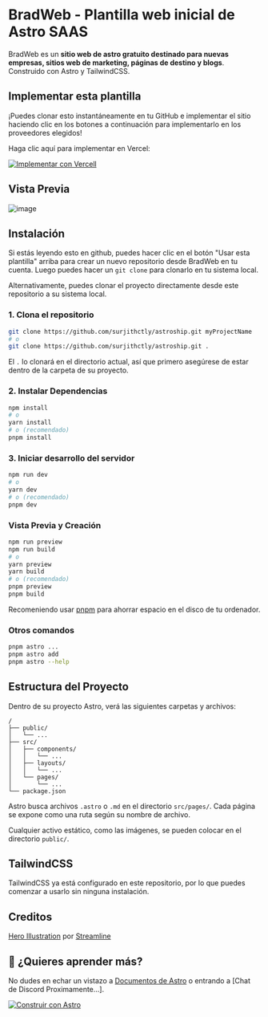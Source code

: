 # BradWeb - Plantilla web inicial de Astro SAAS

BradWeb es un **sitio web de astro gratuito destinado para nuevas empresas, sitios web de marketing, páginas de destino y blogs**. Construido con Astro y TailwindCSS.

## Implementar esta plantilla

¡Puedes clonar esto instantáneamente en tu GitHub e implementar el sitio haciendo clic en los botones a continuación para implementarlo en los proveedores elegidos!

Haga clic aquí para implementar en Vercel:

[![Implementar con Vercell](https://vercel.com/button)](https://vercel.com/new/clone?repository-url=https%3A%2F%2Fgithub.com%2Fsurjithctly%2Fastroship&project-name=astroship&repository-name=astroship&demo-title=Astroship%20-%20Astro%20Starter%20Template&demo-description=Astroship%20is%20a%20starter%20template%20for%20startups%2C%20marketing%20websites%20%26%20landing%20pages.%20Built%20with%20Astro%2C%20TailwindCSS&demo-url=https%3A%2F%2Fastroship.web3templates.com%2F&demo-image=https%3A%2F%2Fuser-images.githubusercontent.com%2F1884712%2F200831799-10ef2456-a02e-4068-b580-4b5326f0b33b.png)


## Vista Previa

![image](https://i.imgur.com/FCbkSe8.png)


## Instalación

Si estás leyendo esto en github, puedes hacer clic en el botón "Usar esta plantilla" arriba para crear un nuevo repositorio desde BradWeb en tu cuenta. Luego puedes hacer un `git clone` para clonarlo en tu sistema local.

Alternativamente, puedes clonar el proyecto directamente desde este repositorio a su sistema local.

### 1. Clona el repositorio

```bash
git clone https://github.com/surjithctly/astroship.git myProjectName
# o
git clone https://github.com/surjithctly/astroship.git .
```

El `.` lo clonará en el directorio actual, así que primero asegúrese de estar dentro de la carpeta de su proyecto.

### 2. Instalar Dependencias

```bash
npm install
# o
yarn install
# o (recomendado)
pnpm install
```

### 3. Iniciar desarrollo del servidor

```bash
npm run dev
# o
yarn dev
# o (recomendado)
pnpm dev
```

### Vista Previa y Creación

```bash
npm run preview
npm run build
# o
yarn preview
yarn build
# o (recomendado)
pnpm preview
pnpm build
```

Recomeniendo usar [pnpm](https://pnpm.io/) para ahorrar espacio en el disco de tu ordenador.

### Otros comandos

```bash
pnpm astro ...
pnpm astro add
pnpm astro --help
```

## Estructura del Proyecto

Dentro de su proyecto Astro, verá las siguientes carpetas y archivos:

```
/
├── public/
│   └── ...
├── src/
│   ├── components/
│   │   └── ...
│   ├── layouts/
│   │   └── ...
│   └── pages/
│       └── ...
└── package.json
```

Astro busca archivos `.astro` o `.md` en el directorio `src/pages/`. Cada página se expone como una ruta según su nombre de archivo.

Cualquier activo estático, como las imágenes, se pueden colocar en el directorio `public/`.

## TailwindCSS

TailwindCSS ya está configurado en este repositorio, por lo que puedes comenzar a usarlo sin ninguna instalación.

## Creditos

[Hero Illustration](https://www.figma.com/community/file/1108400791662599811) por [Streamline](https://www.streamlinehq.com/)

## 👀 ¿Quieres aprender más?

No dudes en echar un vistazo a [Documentos de Astro](https://docs.astro.build) o entrando a [Chat de Discord Proximamente...].

[![Construir con Astro](https://astro.badg.es/v1/built-with-astro.svg)](https://astro.build)
